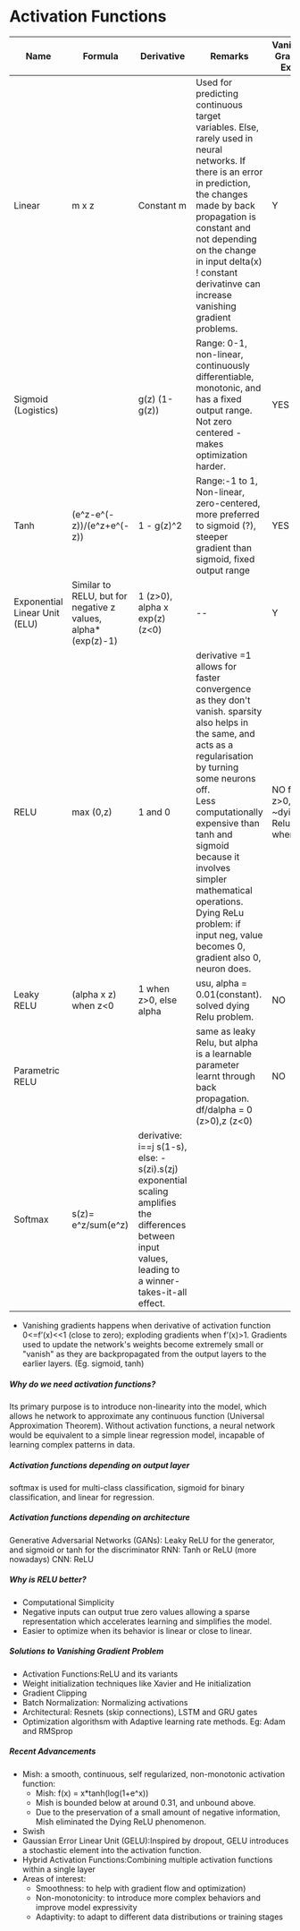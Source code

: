 # Activation Functions

| Name | Formula | Derivative | Remarks | Vanishing Gradient Exists | Activation Blowup Exists |
|--|--|--|--|--|--|
| Linear | m x z | Constant m | Used for predicting continuous target variables. Else, rarely used in neural networks. If there is an error in prediction, the changes made by back propagation is constant and not depending on the change in input delta(x) ! constant derivatinve can increase vanishing gradient problems.| Y | Y |
| Sigmoid (Logistics)| | g(z) (1-g(z))| Range: 0-1, non-linear, continuously differentiable, monotonic, and has a fixed output range. Not zero centered - makes optimization harder.| YES | NO (values bounded) |
|Tanh|(e^z-e^(-z))/(e^z+e^(-z))| 1 - g(z)^2|Range:-1 to 1, Non-linear, zero-centered, more preferred to sigmoid (?), steeper gradient than sigmoid,  fixed output range |YES|NO (values bounded)|
| Exponential Linear Unit (ELU) | Similar to RELU, but for negative z values, alpha*(exp(z)-1) | 1 (z>0), alpha x exp(z) (z<0) |--| Y | no, due to neg values |
| RELU | max (0,z) | 1 and 0 | derivative =1 allows for faster convergence as they don't vanish. sparsity also helps in the same, and acts as a regularisation by turning some neurons off. <br> Less computationally expensive than tanh and sigmoid because it involves simpler mathematical operations. Dying ReLu problem: if input neg, value becomes 0, gradient also 0, neuron does.| NO for z>0, but ~dying Relu when z<0 | Y |
| Leaky RELU| (alpha x z) when z<0  | 1 when z>0, else alpha | usu, alpha = 0.01(constant). solved dying Relu problem. | NO | Y |
| Parametric RELU ||| same as leaky Relu, but alpha is a learnable parameter learnt through back propagation. df/dalpha = 0 (z>0),z (z<0) |NO|YES
| Softmax|s(z)= e^z/sum(e^z) | derivative: i==j s(1-s), else: -s(zi).s(zj) exponential scaling amplifies the differences between input values, leading to a winner-takes-it-all effect.||
* Vanishing gradients happens when derivative of activation function 0<=f’(x)<<1 (close to zero); exploding gradients when f’(x)>1. Gradients used to update the network's weights become extremely small or "vanish" as they are backpropagated from the output layers to the earlier layers. (Eg. sigmoid, tanh)

##### Why do we need activation functions?
Its primary purpose is to introduce non-linearity into the model, which allows he network to approximate any continuous function (Universal Approximation Theorem). Without activation functions, a neural network would be equivalent to a simple linear regression model, incapable of learning complex patterns in data.

##### Activation functions depending on output layer
softmax is used for multi-class classification, sigmoid for binary classification, and linear for regression.   

##### Activation functions depending on architecture
Generative Adversarial Networks (GANs): Leaky ReLU for the generator, and sigmoid or tanh for the discriminator
RNN: Tanh or ReLU (more nowadays)
CNN: ReLU

##### Why is RELU better?
* Computational Simplicity
* Negative inputs can output true zero values allowing a sparse representation which accelerates learning and simplifies the model.
* Easier to optimize when its behavior is linear or close to linear.

##### Solutions to Vanishing Gradient Problem
* Activation Functions:ReLU and its variants
* Weight initialization techniques like Xavier and He initialization
* Gradient Clipping
* Batch Normalization: Normalizing activations
* Architectural: Resnets (skip connections), LSTM and GRU gates
* Optimization algorithsm with Adaptive learning rate methods. Eg: Adam and RMSprop

##### Recent Advancements
* Mish: a smooth, continuous, self regularized, non-monotonic activation function:
  * Mish: f(x) = x*tanh(log(1+e^x))
  * Mish is bounded below at around 0.31, and unbound above.
  * Due to the preservation of a small amount of negative information, Mish eliminated the Dying ReLU phenomenon.
* Swish
* Gaussian Error Linear Unit (GELU):Inspired by dropout, GELU introduces a stochastic element into the activation function.
* Hybrid Activation Functions:Combining multiple activation functions within a single layer
* Areas of interest:
  * Smoothness: to help with gradient flow and optimization)
  * Non-monotonicity: to introduce more complex behaviors and improve model expressivity
  * Adaptivity: to adapt to different data distributions or training stages




